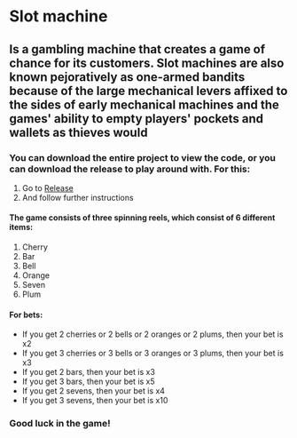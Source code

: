 # Slot machine
## Is a gambling machine that creates a game of chance for its customers. Slot machines are also known pejoratively as one-armed bandits because of the large mechanical levers affixed to the sides of early mechanical machines and the games' ability to empty players' pockets and wallets as thieves would
### You can download the entire project to view the code, or you can download the release to play around with. For this:
1. Go to <a href="https://github.com/GreyWanderer001/slotmachine/releases/tag/Release" target="_blank">Release</a>
2. And follow further instructions
#### The game consists of three spinning reels, which consist of 6 different items:
1. Cherry
2. Bar
3. Bell
4. Orange
5. Seven
6. Plum
#### For bets:
+ If you get 2 cherries or 2 bells or 2 oranges or 2 plums, then your bet is x2
+ If you get 3 cherries or 3 bells or 3 oranges or 3 plums, then your bet is x3
+ If you get 2 bars, then your bet is x3
+ If you get 3 bars, then your bet is x5
+ If you get 2 sevens, then your bet is x4
+ If you get 3 sevens, then your bet is x10
### Good luck in the game!
